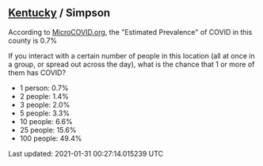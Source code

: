 
## [Kentucky](/united-states/kentucky) / Simpson

According to [MicroCOVID.org](http://microcovid.org),
the "Estimated Prevalence" of COVID in this county is 0.7%

If you interact with a certain number of people in this location
(all at once in a group, or spread out across the day), what is the chance that
1 or more of them has COVID?

- 1 person: 0.7%
- 2 people: 1.4%
- 3 people: 2.0%
- 5 people: 3.3%
- 10 people: 6.6%
- 25 people: 15.6%
- 100 people: 49.4%

Last updated: 2021-01-31 00:27:14.015239 UTC
